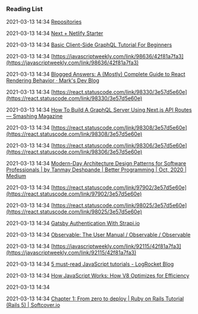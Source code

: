 ###  Reading List

2021-03-13 14:34 [Repositories](https://docs.github.com/en/rest/reference/repos#delete-a-file)

2021-03-13 14:34 [Next + Netlify Starter](https://github.com/cassidoo/next-netlify-starter)

2021-03-13 14:34 [Basic Client-Side GraphQL Tutorial For Beginners](http://basic%20client-side%20graphql%20tutorial%20for%20beginners/)

2021-03-13 14:34 [https://javascriptweekly.com/link/98636/42f81a7fa3](https://javascriptweekly.com/link/98636/42f81a7fa3)

2021-03-13 14:34 [Blogged Answers: A (Mostly) Complete Guide to React Rendering Behavior · Mark's Dev Blog](https://blog.isquaredsoftware.com/2020/05/blogged-answers-a-mostly-complete-guide-to-react-rendering-behavior/)

2021-03-13 14:34 [https://react.statuscode.com/link/98330/3e57d5e60e](https://react.statuscode.com/link/98330/3e57d5e60e)

2021-03-13 14:34 [How To Build A GraphQL Server Using Next.js API Routes — Smashing Magazine](https://react.statuscode.com/link/98314/3e57d5e60e)

2021-03-13 14:34 [https://react.statuscode.com/link/98308/3e57d5e60e](https://react.statuscode.com/link/98308/3e57d5e60e)

2021-03-13 14:34 [https://react.statuscode.com/link/98306/3e57d5e60e](https://react.statuscode.com/link/98306/3e57d5e60e)

2021-03-13 14:34 [Modern-Day Architecture Design Patterns for Software Professionals | by Tanmay Deshpande | Better Programming | Oct, 2020 | Medium](https://medium.com/better-programming/modern-day-architecture-design-patterns-for-software-professionals-9056ee1ed977)

2021-03-13 14:34 [https://react.statuscode.com/link/97902/3e57d5e60e](https://react.statuscode.com/link/97902/3e57d5e60e)

2021-03-13 14:34 [https://react.statuscode.com/link/98025/3e57d5e60e](https://react.statuscode.com/link/98025/3e57d5e60e)

2021-03-13 14:34 [Gatsby Authentication With Strapi.io](https://hashinteractive.com/blog/gatsby-authentication-with-strapi-io/)

2021-03-13 14:34 [Observable: The User Manual / Observable / Observable](https://observablehq.com/@observablehq/user-manual?collection=@observablehq/introduction)

2021-03-13 14:34 [https://javascriptweekly.com/link/92115/42f81a7fa3](https://javascriptweekly.com/link/92115/42f81a7fa3)

2021-03-13 14:34 [5 must-read JavaScript tutorials - LogRocket Blog](https://blog.logrocket.com/5-must-read-javascript-tutorials-2631123543f6/)

2021-03-13 14:34 [How JavaScript Works: How V8 Optimizes for Efficiency](https://blog.logrocket.com/how-javascript-works-optimizing-the-v8-compiler-for-efficiency/)

2021-03-13 14:34 [](https://eloquentjavascript.net/Eloquent_JavaScript.pdf#page51)

2021-03-13 14:34 [Chapter 1: From zero to deploy | Ruby on Rails Tutorial (Rails 5) | Softcover.io](https://www.railstutorial.org/book/beginning)



